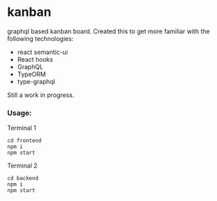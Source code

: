# kanban
graphql based kanban board. Created this to get more familiar with the following technologies:

- react semantic-ui
- React hooks
- GraphQL
- TypeORM
- type-graphql

Still a work in progress.

### Usage:

Terminal 1
```
cd frontend
npm i 
npm start
```

Terminal 2
```
cd backend
npm i
npm start
```
